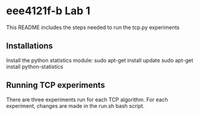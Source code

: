 # eee4121f-b Lab 1

This README includes the steps needed to run the tcp.py experiments

## Installations

Install the python statistics module:
sudo apt-get install update
sudo apt-get install python-statistics

## Running TCP experiments
There are three experiments run for each TCP algorithm. For each experiment, changes are made in the run.sh bash script. 


